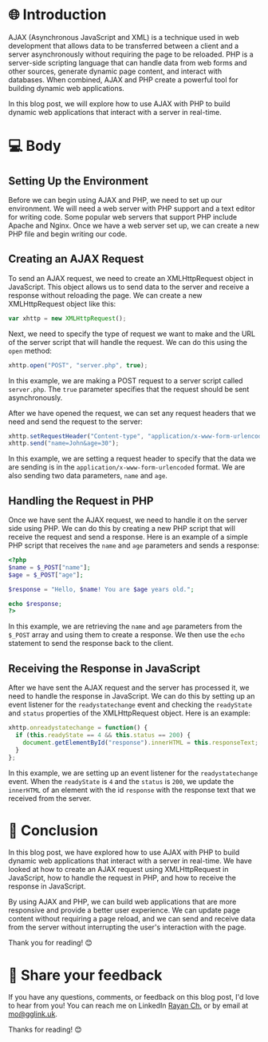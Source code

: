 
# 🌐 Introduction

AJAX (Asynchronous JavaScript and XML) is a technique used in web development that allows data to be transferred between a client and a server asynchronously without requiring the page to be reloaded. PHP is a server-side scripting language that can handle data from web forms and other sources, generate dynamic page content, and interact with databases. When combined, AJAX and PHP create a powerful tool for building dynamic web applications.

In this blog post, we will explore how to use AJAX with PHP to build dynamic web applications that interact with a server in real-time.

# 💻 Body

## Setting Up the Environment

Before we can begin using AJAX and PHP, we need to set up our environment. We will need a web server with PHP support and a text editor for writing code. Some popular web servers that support PHP include Apache and Nginx. Once we have a web server set up, we can create a new PHP file and begin writing our code.

## Creating an AJAX Request

To send an AJAX request, we need to create an XMLHttpRequest object in JavaScript. This object allows us to send data to the server and receive a response without reloading the page. We can create a new XMLHttpRequest object like this:

```javascript
var xhttp = new XMLHttpRequest();
```

Next, we need to specify the type of request we want to make and the URL of the server script that will handle the request. We can do this using the `open` method:

```javascript
xhttp.open("POST", "server.php", true);
```

In this example, we are making a POST request to a server script called `server.php`. The `true` parameter specifies that the request should be sent asynchronously.

After we have opened the request, we can set any request headers that we need and send the request to the server:

```javascript
xhttp.setRequestHeader("Content-type", "application/x-www-form-urlencoded");
xhttp.send("name=John&age=30");
```

In this example, we are setting a request header to specify that the data we are sending is in the `application/x-www-form-urlencoded` format. We are also sending two data parameters, `name` and `age`.

## Handling the Request in PHP

Once we have sent the AJAX request, we need to handle it on the server side using PHP. We can do this by creating a new PHP script that will receive the request and send a response. Here is an example of a simple PHP script that receives the `name` and `age` parameters and sends a response:

```php
<?php
$name = $_POST["name"];
$age = $_POST["age"];

$response = "Hello, $name! You are $age years old.";

echo $response;
?>
```

In this example, we are retrieving the `name` and `age` parameters from the `$_POST` array and using them to create a response. We then use the `echo` statement to send the response back to the client.

## Receiving the Response in JavaScript

After we have sent the AJAX request and the server has processed it, we need to handle the response in JavaScript. We can do this by setting up an event listener for the `readystatechange` event and checking the `readyState` and `status` properties of the XMLHttpRequest object. Here is an example:

```javascript
xhttp.onreadystatechange = function() {
  if (this.readyState == 4 && this.status == 200) {
    document.getElementById("response").innerHTML = this.responseText;
  }
};
```

In this example, we are setting up an event listener for the `readystatechange` event. When the `readyState` is `4` and the `status` is `200`, we update the `innerHTML` of an element with the id `response` with the response text that we received from the server.

# 📝 Conclusion

In this blog post, we have explored how to use AJAX with PHP to build dynamic web applications that interact with a server in real-time. We have looked at how to create an AJAX request using XMLHttpRequest in JavaScript, how to handle the request in PHP, and how to receive the response in JavaScript.

By using AJAX and PHP, we can build web applications that are more responsive and provide a better user experience. We can update page content without requiring a page reload, and we can send and receive data from the server without interrupting the user's interaction with the page.

Thank you for reading! 😊

# 📣 Share your feedback

If you have any questions, comments, or feedback on this blog post, I'd love to hear from you! You can reach me on LinkedIn [Rayan Ch.](https://www.linkedin.com/in/rayan-ch-b787ab224/) or by email at [mo@gglink.uk](mailto:mo@gglink.uk).

Thanks for reading! 😊

